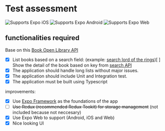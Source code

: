 # Test assessment

<p>
  <!-- iOS -->
  <img alt="Supports Expo iOS" longdesc="Supports Expo iOS" src="https://img.shields.io/badge/iOS-4630EB.svg?style=flat-square&logo=APPLE&labelColor=999999&logoColor=fff" />
  <!-- Android -->
  <img alt="Supports Expo Android" longdesc="Supports Expo Android" src="https://img.shields.io/badge/Android-4630EB.svg?style=flat-square&logo=ANDROID&labelColor=A4C639&logoColor=fff" />
  <!-- Web -->
  <img alt="Supports Expo Web" longdesc="Supports Expo Web" src="https://img.shields.io/badge/web-4630EB.svg?style=flat-square&logo=GOOGLE-CHROME&labelColor=4285F4&logoColor=fff" />
</p>

## functionalities required

Base on this [Book Open Library API](https://openlibrary.org/developers/api)

- [x] List books based on a search field: (example: [search lord of the rings](https://openlibrary.org/search.json?title=the+lord+of+the+rings))[ ] Show the detail of the book based on key from [search API](https://openlibrary.org/works/OL27448W.json)
- [x] The application should handle long lists without major issues.
- [x] The application should include Unit and Integration test.
- [x] The application must be built using Typescript

improvements:

- [x] Use [Expo Framework](https://expo.dev) as the foundations of the app
- [ ] ~~Use Redux (recommended Redux Tookit) for storage management~~ (not included because not neccesary)
- [x] Use Expo Web to support (Android, iOS and Web)
- [x] Nice looking UI

